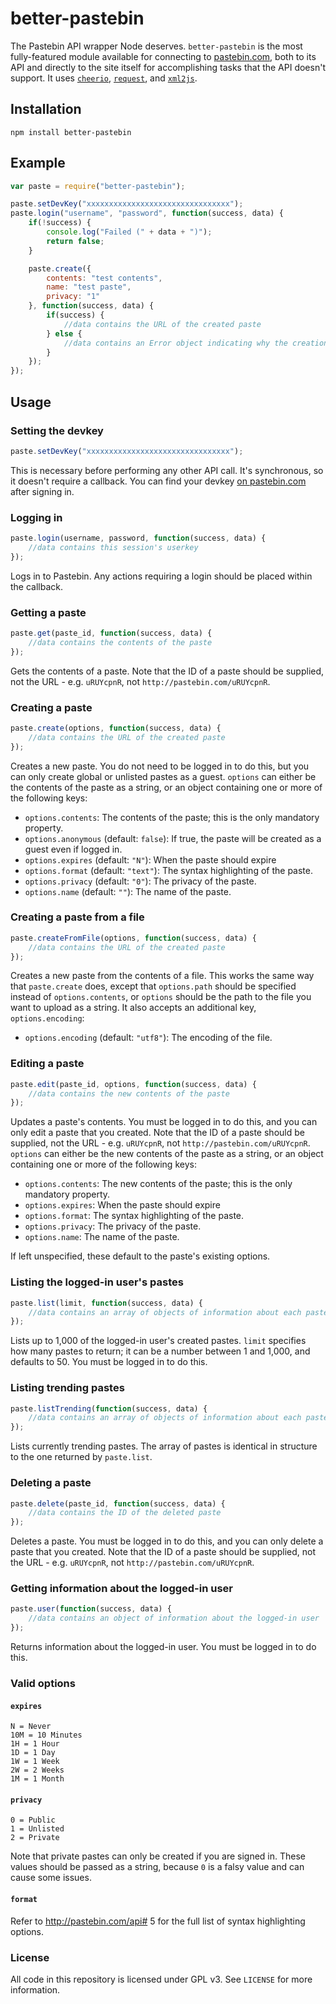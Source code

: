 # better-pastebin

The Pastebin API wrapper Node deserves. `better-pastebin` is the most fully-featured module available for connecting to [pastebin.com](http://pastebin.com), both to its API and directly to the site itself for accomplishing tasks that the API doesn't support. It uses [`cheerio`](https://github.com/cheeriojs/cheerio), [`request`](https://github.com/request/request), and [`xml2js`](https://github.com/Leonidas-from-XIV/node-xml2js).

## Installation
`npm install better-pastebin`

## Example
```javascript
var paste = require("better-pastebin");

paste.setDevKey("xxxxxxxxxxxxxxxxxxxxxxxxxxxxxxxx");
paste.login("username", "password", function(success, data) {
    if(!success) {
        console.log("Failed (" + data + ")");
        return false;
    }

    paste.create({
        contents: "test contents",
        name: "test paste",
        privacy: "1"
    }, function(success, data) {
        if(success) {
            //data contains the URL of the created paste
        } else {
            //data contains an Error object indicating why the creation failed
        }
    });
});
```

## Usage
### Setting the devkey
```javascript
paste.setDevKey("xxxxxxxxxxxxxxxxxxxxxxxxxxxxxxxx");
```

This is necessary before performing any other API call. It's synchronous, so it doesn't require a callback. You can find your devkey [on pastebin.com](http://pastebin.com/api) after signing in.

### Logging in
```javascript
paste.login(username, password, function(success, data) {
    //data contains this session's userkey
});
```

Logs in to Pastebin. Any actions requiring a login should be placed within the callback.

### Getting a paste
```javascript
paste.get(paste_id, function(success, data) {
    //data contains the contents of the paste 
});
```

Gets the contents of a paste. Note that the ID of a paste should be supplied, not the URL - e.g. `uRUYcpnR`, not `http://pastebin.com/uRUYcpnR`.

### Creating a paste
```javascript
paste.create(options, function(success, data) {
    //data contains the URL of the created paste
});
```

Creates a new paste. You do not need to be logged in to do this, but you can only create global or unlisted pastes as a guest. `options` can either be the contents of the paste as a string, or an object containing one or more of the following keys:

* `options.contents`: The contents of the paste; this is the only mandatory property.
* `options.anonymous` (default: `false`): If true, the paste will be created as a guest even if logged in.
* `options.expires` (default: `"N"`): When the paste should expire 
* `options.format` (default: `"text"`): The syntax highlighting of the paste.
* `options.privacy` (default: `"0"`): The privacy of the paste.
* `options.name` (default: `""`): The name of the paste.

### Creating a paste from a file
```javascript
paste.createFromFile(options, function(success, data) {
    //data contains the URL of the created paste
});
```

Creates a new paste from the contents of a file. This works the same way that `paste.create` does, except that `options.path` should be specified instead of `options.contents`, or `options` should be the path to the file you want to upload as a string. It also accepts an additional key, `options.encoding`:

* `options.encoding` (default: `"utf8"`): The encoding of the file.

### Editing a paste
```javascript
paste.edit(paste_id, options, function(success, data) {
    //data contains the new contents of the paste
});
```

Updates a paste's contents. You must be logged in to do this, and you can only edit a paste that you created. Note that the ID of a paste should be supplied, not the URL - e.g. `uRUYcpnR`, not `http://pastebin.com/uRUYcpnR`. `options` can either be the new contents of the paste as a string, or an object containing one or more of the following keys:

* `options.contents`: The new contents of the paste; this is the only mandatory property.
* `options.expires`: When the paste should expire 
* `options.format`: The syntax highlighting of the paste.
* `options.privacy`: The privacy of the paste.
* `options.name`: The name of the paste.

If left unspecified, these default to the paste's existing options.

### Listing the logged-in user's pastes
```javascript
paste.list(limit, function(success, data) {
    //data contains an array of objects of information about each paste
});
```

Lists up to 1,000 of the logged-in user's created pastes. `limit` specifies how many pastes to return; it can be a number between 1 and 1,000, and defaults to 50. You must be logged in to do this.

### Listing trending pastes
```javascript
paste.listTrending(function(success, data) {
    //data contains an array of objects of information about each paste
});
```

Lists currently trending pastes. The array of pastes is identical in structure to the one returned by `paste.list`.

### Deleting a paste
```javascript
paste.delete(paste_id, function(success, data) {
    //data contains the ID of the deleted paste
});
```

Deletes a paste. You must be logged in to do this, and you can only delete a paste that you created. Note that the ID of a paste should be supplied, not the URL - e.g. `uRUYcpnR`, not `http://pastebin.com/uRUYcpnR`.

### Getting information about the logged-in user
```javascript
paste.user(function(success, data) {
    //data contains an object of information about the logged-in user
});
```

Returns information about the logged-in user. You must be logged in to do this.

### Valid options
#### `expires`
```
N = Never
10M = 10 Minutes
1H = 1 Hour
1D = 1 Day
1W = 1 Week
2W = 2 Weeks
1M = 1 Month
```

#### `privacy`
```
0 = Public
1 = Unlisted
2 = Private
```

Note that private pastes can only be created if you are signed in. These values should be passed as a string, because `0` is a falsy value and can cause some issues.

#### `format`
Refer to http://pastebin.com/api# 5 for the full list of syntax highlighting options.

### License
All code in this repository is licensed under GPL v3. See `LICENSE` for more information.